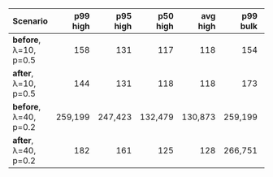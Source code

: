 | Scenario                          | p99 high | p95 high | p50 high | avg high | p99 bulk | p95 bulk | p50 bulk | avg bulk |
|-----------------------------------|---------:|---------:|---------:|---------:|---------:|---------:|---------:|---------:|
| **before**, λ=10, p=0.5           |      158 |      131 |      117 |      118 |      154 |      131 |      118 |      118 |
| **after**,  λ=10, p=0.5           |      144 |      131 |      118 |      118 |      173 |      131 |      118 |      118 |
| **before**, λ=40, p=0.2           |  259,199 |  247,423 |  132,479 |  130,873 |  259,199 |  247,423 |  132,479 |  130,873 |
| **after**,  λ=40, p=0.2           |      182 |      161 |      125 |      128 |  266,751 |  258,431 |  139,519 |  136,436 |